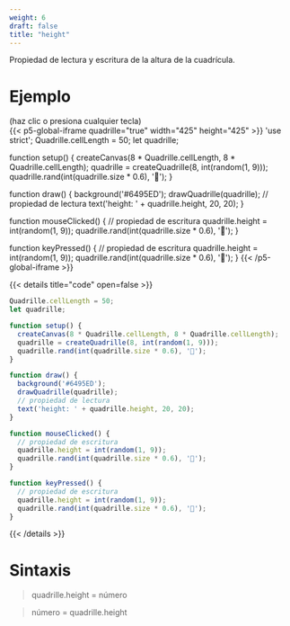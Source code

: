 ```yaml
---
weight: 6  
draft: false
title: "height"
---
```


Propiedad de lectura y escritura de la altura de la cuadrícula.

# Ejemplo

(haz clic o presiona cualquier tecla)  
{{< p5-global-iframe quadrille="true" width="425" height="425" >}}
'use strict';
Quadrille.cellLength = 50;
let quadrille;

function setup() {
  createCanvas(8 * Quadrille.cellLength, 8 * Quadrille.cellLength);
  quadrille = createQuadrille(8, int(random(1, 9)));
  quadrille.rand(int(quadrille.size * 0.6), '🐒');
}

function draw() {
  background('#6495ED');
  drawQuadrille(quadrille);
  // propiedad de lectura
  text('height: ' + quadrille.height, 20, 20);
}

function mouseClicked() {
  // propiedad de escritura
  quadrille.height = int(random(1, 9));
  quadrille.rand(int(quadrille.size * 0.6), '🐒');
}

function keyPressed() {
  // propiedad de escritura
  quadrille.height = int(random(1, 9));
  quadrille.rand(int(quadrille.size * 0.6), '🐒');
}
{{< /p5-global-iframe >}}

{{< details title="code" open=false >}}
```js
Quadrille.cellLength = 50;
let quadrille;

function setup() {
  createCanvas(8 * Quadrille.cellLength, 8 * Quadrille.cellLength);
  quadrille = createQuadrille(8, int(random(1, 9)));
  quadrille.rand(int(quadrille.size * 0.6), '🐒');
}

function draw() {
  background('#6495ED');
  drawQuadrille(quadrille);
  // propiedad de lectura
  text('height: ' + quadrille.height, 20, 20);
}

function mouseClicked() {
  // propiedad de escritura
  quadrille.height = int(random(1, 9));
  quadrille.rand(int(quadrille.size * 0.6), '🐒');
}

function keyPressed() {
  // propiedad de escritura
  quadrille.height = int(random(1, 9));
  quadrille.rand(int(quadrille.size * 0.6), '🐒');
}
```
{{< /details >}}

# Sintaxis

> quadrille.height = número

> número = quadrille.height